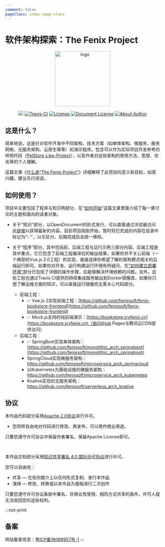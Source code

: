 ```yaml
---
comment: false
pageClass: index-page-class
---
```


# 软件架构探索：The Fenix Project

<p align="center">
  <a href="https://icyfenix.cn" target="_blank">
    <img width="180" src="https://icyfenix.cn/images/logo-color.png" alt="logo">
  </a>
</p>
<p align="center">
    <a href="https://icyfenix.cn" style="display:inline-block"><img src="https://icyfenix.cn/images/Release-v1.png"></a>
    <a href="https://travis-ci.com/fenixsoft/awesome-fenix" target="_blank" style="display:inline-block"><img src="https://api.travis-ci.com/fenixsoft/awesome-fenix.svg?branch=master" alt="Travis-CI"></a>
    <a href="https://www.apache.org/licenses/LICENSE-2.0" target="_blank" style="display:inline-block"><img src="https://icyfenix.cn/images/License-Apache.png" alt="License"></a>
    <a href="https://creativecommons.org/licenses/by/4.0/" target="_blank" style="display:inline-block"><img src="https://icyfenix.cn/images/DocLicense-CC-red.png" alt="Document License"></a>
    <words type='badge' chapter='/'/>
    <a href="https://icyfenix.cn/introduction/about-me.html" target="_blank" style="display:inline-block"><img src="https://icyfenix.cn/images/Author-IcyFenix-blue.png" alt="About Author"></a>
</p>

## 这是什么？

简单地说，这是针对软件开发中不同架构、技术方案（如单体架构、微服务、服务网格、无服务架构、云原生等等）的演示程序。包含可以作为实际项目开发参考的样例代码（[PetStore-Like-Project](https://www.oracle.com/technetwork/cn/java/javaee/overview/index-136650.html)），以及作者对这些架构的使用方法、思想、优劣等的个人理解。

这篇文章《<a href="https://icyfenix.cn/introduction/about-the-fenix-project.html">什么是“The Fenix Project”</a>》详细解释了此项目的意义和目标，如感兴趣，建议先行阅读。


## 如何使用？

项目中主要包括了程序与知识两部分，在“<a href="https://icyfenix.cn/deployment/development-env-setup/">如何开始</a>”这篇文章里面介绍了每一章讨论的主题和面向的读者对象。

- 关于"知识"部分，以OpenDocument的形式发行，可以直接通过浏览器访问此<a href="https://icyfenix.cn">链接</a>以获得最新的内容。目前项目刚刚开始，暂时将已完成的内容在目录中标记为“✅”，以示区分，后期完成后会统一移除。

- 关于“程序”部分，其中包括前、后端工程与运行示例三部分内容。后端工程是其中重点，它已包含了前端工程编译后的输出结果，如果你并不关心前端（一个典型的Vue.js 2.0工程）的实现，直接选择你希望了解的架构模式相关的后端运行即可。如果你对开发、运行构建运行环境有所疑问，在<a href="https://icyfenix.cn/deployment/deployment-env-setup/">"如何建立部署环境"</a>部分已包括了详细的操作步骤，应能够解决环境依赖的问题。另外，这些工程也通过Travis CI提供的持续集成服务输出到Docker镜像库，如果你只想了解运维方面的知识，可以直接运行镜像而无需关心代码部分。
  - 前端工程：
    - ✅  Vue.js 2实现前端工程：[https://github.com/fenixsoft/fenix-bookstore-frontend](https://github.com/fenixsoft/fenix-bookstore-frontend)
    - ✅  Mock.js支持的纯前端演示：[https://bookstore.icyfenix.cn](https://bookstore.icyfenix.cn)（由GitHub Pages与腾讯云CDN提供访问）
  - 后端工程：
    - ✅  SpringBoot实现单体架构：[https://github.com/fenixsoft/monolithic_arch_springboot](https://github.com/fenixsoft/monolithic_arch_springboot) 
    - SpringCloud实现微服务架构：https://github.com/fenixsoft/microservice_arch_springcloud
    - 以Kubernetes为基础设施的微服务架构：https://github.com/fenixsoft/microservice_arch_kubernetes
    - Knative实现的无服务架构：https://github.com/fenixsoft/serverless_arch_knative

## 协议

本作品代码部分采用[Apache 2.0协议](https://www.apache.org/licenses/LICENSE-2.0)进行许可。

- 您同样自由地对代码进行修改，再发布，可以用作商业用途。

只要您遵守许可协议中保留作者署名、保留Apache License即可。

<br/>

本作品文档部分采用[知识共享署名 4.0 国际许可协议](http://creativecommons.org/licenses/by/4.0/)进行许可。 

您可以自由地：

- 共享 — 在任何媒介上以任何形式复制、发行本作品
- 演绎 — 修改、转换或以本作品为基础进行二次创作

只要您遵守许可协议条款中署名、非商业性使用、相同方式共享的条件，许可人就无法收回您的这些权利。

:::not-print
<br/>

## 备案

网站备案信息：[粤ICP备18088957号-1](http://beian.miit.gov.cn/)
:::